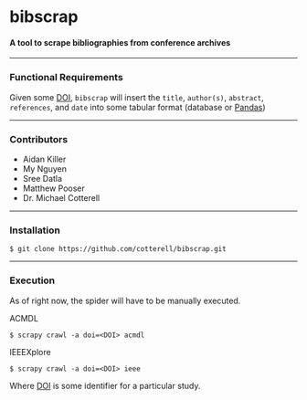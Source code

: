 # bibscrap
#### A tool to scrape bibliographies from conference archives
------
### Functional Requirements

Given some [DOI](https://en.wikipedia.org/wiki/Digital_object_identifier), `bibscrap` will insert the `title`, `author(s)`, `abstract`, `references`, and `date` into some tabular format (database or [Pandas](https://pandas.pydata.org/docs/))

------
### Contributors
- Aidan Killer
- My Nguyen
- Sree Datla
- Matthew Pooser
- Dr. Michael Cotterell

------------------------
### Installation

```
$ git clone https://github.com/cotterell/bibscrap.git
```

------------------------
### Execution

As of right now, the spider will have to be manually executed.

ACMDL
```
$ scrapy crawl -a doi=<DOI> acmdl
```

IEEEXplore
```
$ scrapy crawl -a doi=<DOI> ieee
```

Where [DOI](https://en.wikipedia.org/wiki/Digital_object_identifier) is some identifier for a particular study.
